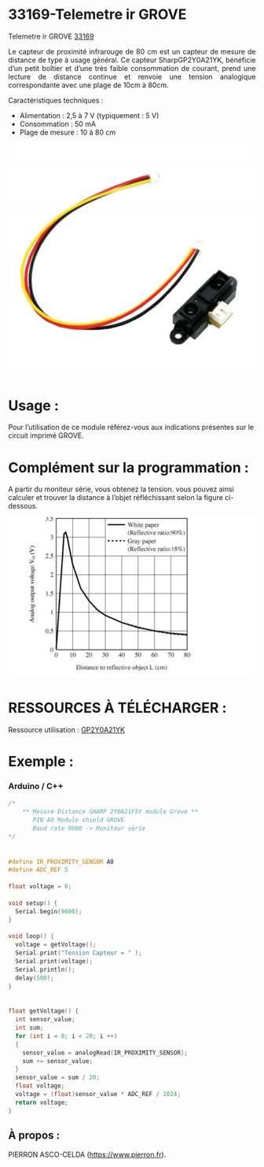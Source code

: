 # 33169-Telemetre ir GROVE

Telemetre ir GROVE [33169](https://www.pierron.fr/telemetre-ir-grove.html)

<div style="text-align: justify">Le capteur de proximité infrarouge de 80 cm est un capteur de mesure de distance de type à usage général. Ce capteur SharpGP2Y0A21YK, bénéficie d’un petit boîtier et d’une très faible consommation de courant, prend une lecture de distance continue et renvoie une tension analogique correspondante avec une plage de 10cm à 80cm.</div>

Caractéristiques techniques :
- Alimentation : 2,5 à 7 V (typiquement : 5 V)
- Consommation : 50 mA
- Plage de mesure : 10 à 80 cm

![L-33169](/img/L-33169.jpg)

# Usage :
Pour l’utilisation de ce module référez-vous aux indications présentes sur le circuit imprimé GROVE.

# Complément sur la programmation :

A partir du moniteur série, vous obtenez la tension. vous pouvez ainsi calculer et trouver la distance à l’objet réfléchissant selon la figure ci-dessous.

![C-33169](/img/C-33169.jpg)

# RESSOURCES À TÉLÉCHARGER :

Ressource utilisation : [GP2Y0A21YK](https://github.com/pierron-asco-celda/33169-Telemetre_ir_GROVE/blob/main/src/Datasheet_GP2Y0A21YK.pdf)

# Exemple :
### Arduino / C++
```cpp
/*
    ** Mesure Distance SHARP 2Y0A21F5Y module Grove **
       PIN A0 Module shield GROVE
       Baud rate 9600 -> Moniteur série
*/


#define IR_PROXIMITY_SENSOR A0
#define ADC_REF 5

float voltage = 0;

void setup() {
  Serial.begin(9600);
}

void loop() {
  voltage = getVoltage();
  Serial.print("Tension Capteur = " );
  Serial.print(voltage);
  Serial.println();
  delay(500);
}


float getVoltage() {
  int sensor_value;
  int sum;
  for (int i = 0; i < 20; i ++) 
  {
    sensor_value = analogRead(IR_PROXIMITY_SENSOR);
    sum += sensor_value;
  }
  sensor_value = sum / 20;
  float voltage;
  voltage = (float)sensor_value * ADC_REF / 1024;
  return voltage;
}
```
## À propos :

PIERRON ASCO-CELDA (https://www.pierron.fr).
